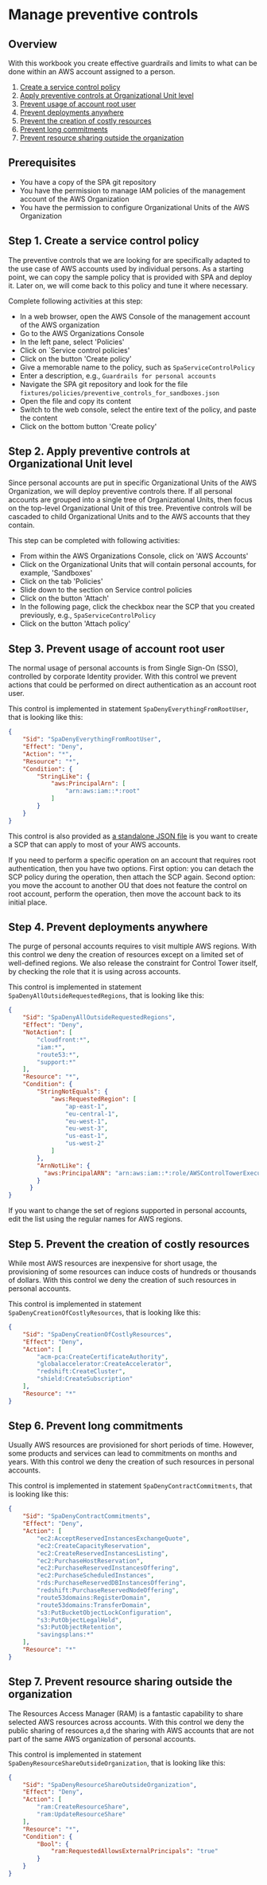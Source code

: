 # Manage preventive controls

## Overview
With this workbook you create effective guardrails and limits to what can be done within an AWS account assigned to a person.

1. [Create a service control policy](#step-1)
2. [Apply preventive controls at Organizational Unit level](#step-2)
3. [Prevent usage of account root user](#step-3)
4. [Prevent deployments anywhere](#step-4)
5. [Prevent the creation of costly resources](#step-5)
6. [Prevent long commitments](#step-6)
7. [Prevent resource sharing outside the organization](#step-7)


## Prerequisites
- You have a copy of the SPA git repository
- You have the permission to manage IAM policies of the management account of the AWS Organization
- You have the permission to configure Organizational Units of the AWS Organization

## Step 1. Create a service control policy <a id="step-1"></a>

The preventive controls that we are looking for are specifically adapted to the use case of AWS accounts used by individual persons. As a starting point, we can copy the sample policy that is provided with SPA and deploy it. Later on, we will come back to this policy and tune it where necessary.

Complete following activities at this step:
- In a web browser, open the AWS Console of the management account of the AWS organization
- Go to the AWS Organizations Console
- In the left pane, select 'Policies'
- Click on `Service control policies'
- Click on the button 'Create policy'
- Give a memorable name to the policy, such as `SpaServiceControlPolicy`
- Enter a description, e.g., `Guardrails for personal accounts`
- Navigate the SPA git repository and look for the file `fixtures/policies/preventive_controls_for_sandboxes.json`
- Open the file and copy its content
- Switch to the web console, select the entire text of the policy, and paste the content
- Click on the bottom button 'Create policy'

## Step 2. Apply preventive controls at Organizational Unit level <a id="step-2"></a>

Since personal accounts are put in specific Organizational Units of the AWS Organization, we will deploy preventive controls there. If all personal accounts are grouped into a single tree of Organizational Units, then focus on the top-level Organizational Unit of this tree. Preventive controls will be cascaded to child Organizational Units and to the AWS accounts that they contain.

This step can be completed with following activities:
- From within the AWS Organizations Console, click on 'AWS Accounts'
- Click on the Organizational Units that will contain personal accounts, for example, 'Sandboxes'
- Click on the tab 'Policies'
- Slide down to the section on Service control policies
- Click on the button 'Attach'
- In the following page, click the checkbox near the SCP that you created previously, e.g., `SpaServiceControlPolicy`
- Click on the button 'Attach policy'

## Step 3. Prevent usage of account root user <a id="step-3"></a>

The normal usage of personal accounts is from Single Sign-On (SSO), controlled by corporate Identity provider. With this control we prevent actions that could be performed on direct authentication as an account root user.

This control is implemented in statement `SpaDenyEverythingFromRootUser`, that is looking like this:
```json
{
    "Sid": "SpaDenyEverythingFromRootUser",
    "Effect": "Deny",
    "Action": "*",
    "Resource": "*",
    "Condition": {
        "StringLike": {
            "aws:PrincipalArn": [
                "arn:aws:iam::*:root"
            ]
        }
    }
}
```

This control is also provided as [a standalone JSON file](https://github.com/reply-fr/sustainable-personal-accounts/blob/main/fixtures/policies/deny_everything_from_root_users.json) is you want to create a SCP that can apply to most of your AWS accounts.

If you need to perform a specific operation on an account that requires root authentication, then you have two options. First option: you can detach the SCP policy during the operation, then attach the SCP again. Second option: you move the account to another OU that does not feature the control on root account, perform the operation, then move the account back to its initial place.

## Step 4. Prevent deployments anywhere <a id="step-4"></a>

The purge of personal accounts requires to visit multiple AWS regions. With this control we deny the creation of resources except on a limited set of well-defined regions. We also release the constraint for Control Tower itself, by checking the role that it is using across accounts.

This control is implemented in statement `SpaDenyAllOutsideRequestedRegions`, that is looking like this:
```json
{
    "Sid": "SpaDenyAllOutsideRequestedRegions",
    "Effect": "Deny",
    "NotAction": [
        "cloudfront:*",
        "iam:*",
        "route53:*",
        "support:*"
    ],
    "Resource": "*",
    "Condition": {
        "StringNotEquals": {
            "aws:RequestedRegion": [
                "ap-east-1",
                "eu-central-1",
                "eu-west-1",
                "eu-west-3",
                "us-east-1",
                "us-west-2"
            ]
        },
        "ArnNotLike": {
          "aws:PrincipalARN": "arn:aws:iam::*:role/AWSControlTowerExecution"
        }
      }
}
```

If you want to change the set of regions supported in personal accounts, edit the list using the regular names for AWS regions.

## Step 5. Prevent the creation of costly resources <a id="step-5"></a>

While most AWS resources are inexpensive for short usage, the provisioning of some resources can induce costs of hundreds or thousands of dollars. With this control we deny the creation of such resources in personal accounts.

This control is implemented in statement `SpaDenyCreationOfCostlyResources`, that is looking like this:
```json
{
    "Sid": "SpaDenyCreationOfCostlyResources",
    "Effect": "Deny",
    "Action": [
        "acm-pca:CreateCertificateAuthority",
        "globalaccelerator:CreateAccelerator",
        "redshift:CreateCluster",
        "shield:CreateSubscription"
    ],
    "Resource": "*"
}
```

## Step 6. Prevent long commitments <a id="step-6"></a>

Usually AWS resources are provisioned for short periods of time. However, some products and services can lead to commitments on months and years. With this control we deny the creation of such resources in personal accounts.

This control is implemented in statement `SpaDenyContractCommitments`, that is looking like this:
```json
{
    "Sid": "SpaDenyContractCommitments",
    "Effect": "Deny",
    "Action": [
        "ec2:AcceptReservedInstancesExchangeQuote",
        "ec2:CreateCapacityReservation",
        "ec2:CreateReservedInstancesListing",
        "ec2:PurchaseHostReservation",
        "ec2:PurchaseReservedInstancesOffering",
        "ec2:PurchaseScheduledInstances",
        "rds:PurchaseReservedDBInstancesOffering",
        "redshift:PurchaseReservedNodeOffering",
        "route53domains:RegisterDomain",
        "route53domains:TransferDomain",
        "s3:PutBucketObjectLockConfiguration",
        "s3:PutObjectLegalHold",
        "s3:PutObjectRetention",
        "savingsplans:*"
    ],
    "Resource": "*"
}
```

## Step 7. Prevent resource sharing outside the organization <a id="step-7"></a>

The Resources Access Manager (RAM) is a fantastic capability to share selected AWS resources across accounts. With this control we deny the public sharing of resources a,d the sharing with AWS accounts that are not part of the same AWS organization of personal accounts.

This control is implemented in statement `SpaDenyResourceShareOutsideOrganization`, that is looking like this:
```json
{
    "Sid": "SpaDenyResourceShareOutsideOrganization",
    "Effect": "Deny",
    "Action": [
        "ram:CreateResourceShare",
        "ram:UpdateResourceShare"
    ],
    "Resource": "*",
    "Condition": {
        "Bool": {
            "ram:RequestedAllowsExternalPrincipals": "true"
        }
    }
}
```
